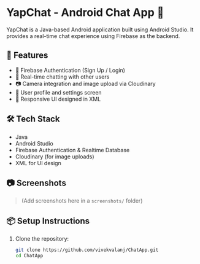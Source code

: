 # YapChat - Android Chat App 📱

YapChat is a Java-based Android application built using Android Studio. It provides a real-time chat experience using Firebase as the backend.

## 🚀 Features

- 🔐 Firebase Authentication (Sign Up / Login)
- 💬 Real-time chatting with other users
- 📷 Camera integration and image upload via Cloudinary
- 🧑 User profile and settings screen
- 📱 Responsive UI designed in XML

## 🛠️ Tech Stack

- Java
- Android Studio
- Firebase Authentication & Realtime Database
- Cloudinary (for image uploads)
- XML for UI design

## 📷 Screenshots

> (Add screenshots here in a `screenshots/` folder)

## 📦 Setup Instructions

1. Clone the repository:
   ```bash
   git clone https://github.com/vivekvalanj/ChatApp.git
   cd ChatApp

